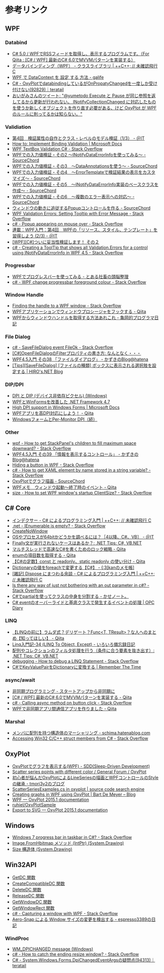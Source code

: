 # 参考リンク

## WPF

### Databind

- [C# 5.0 / WPFでRSSフィードを取得し、表示するプログラムです。（For Qiita : [C# / WPF] 最新のC# 6.0でMVVMパターンを実装する）](https://gist.github.com/Nia-TN1012/a9762b547fcf644691fd)
- [データバインディング（WPF） - クラスライブラリ | ++C++; // 未確認飛行 C](http://ufcpp.net/study/dotnet/wpf_binding.html)
- [WPF で DataContext を 設定 する 方法 - galife](https://garafu.blogspot.jp/2014/09/wpf-datacontext.html)
- [C# - OxyPlotでdatabindingしているがOnPropatyChangedを一度しか受け付けない(92829)｜teratail](https://teratail.com/questions/92829?modal=q-comp)
- [おいがみさんのツイート: "@yumetodo Execute と Pause が同じ参照を返してるから更新が行われない。 INotifyCollectionChanged に対応したものを使うか新しくオブジェクトを作り直す必要がある、けど OxyPlot が WPF のルールに則ってるかは知らない。"](https://twitter.com/oigami013/status/909333687665229824)

### Validiation

- [第4回　検証属性の自作とクラス・レベルのモデル検証（1/3） - ＠IT](http://www.atmarkit.co.jp/fdotnet/aspnetmvc3/aspnetmvc3_05/aspnetmvc3_05_01.html)
- [How to: Implement Binding Validation | Microsoft Docs](https://docs.microsoft.com/en-us/dotnet/framework/wpf/data/how-to-implement-binding-validation)
- [WPF TextBox Validation C# - Stack Overflow](https://stackoverflow.com/questions/19539492/wpf-textbox-validation-c-sharp)
- [WPFでの入力値検証・その2 ～INotifyDataErrorInfoを使ってみる～ - SourceChord](http://sourcechord.hatenablog.com/entry/2014/06/08/123738)
- [WPFでの入力値検証・その3　～DataAnnotationsを使う～ - SourceChord](http://sourcechord.hatenablog.com/entry/2014/06/08/193510)
- [WPFでの入力値検証・その4　～ErrorTemplateで検証結果の表示をカスタマイズ～ - SourceChord](http://sourcechord.hatenablog.com/entry/2014/06/10/000827)
- [WPFでの入力値検証・その5　～INotifyDataErrorInfo実装のベースクラスを作成～ - SourceChord](http://sourcechord.hatenablog.com/entry/2014/06/14/204749)
- [WPFでの入力値検証・その6　～複数のエラー表示への対応～ - SourceChord](http://sourcechord.hatenablog.com/entry/2014/10/20/004439)
- [ウィンドウの動きに追従するPopupコントロールを作る - SourceChord](http://sourcechord.hatenablog.com/entry/2014/10/25/205036)
- [WPF Validation Errors: Setting Tooltip with Error Message - Stack Overflow](https://stackoverflow.com/questions/4161523/wpf-validation-errors-setting-tooltip-with-error-message)
- [c# - Popup appearing on mouse over - Stack Overflow](https://stackoverflow.com/questions/13327278/popup-appearing-on-mouse-over)
- [連載：WPF入門：第4回　WPFの「リソース、スタイル、テンプレート」を習得しよう (2/3) - ＠IT](http://www.atmarkit.co.jp/ait/articles/1009/07/news096_2.html)
- [[WPF][C#]ついに妥当性検証します！ その２](http://blogs.wankuma.com/kazuki/archive/2008/08/21/153899.aspx)
- [c# - Creating a ToolTip that shows all Validation.Errors for a control using INotifyDataErrorInfo in WPF 4.5 - Stack Overflow](https://stackoverflow.com/questions/22912637/creating-a-tooltip-that-shows-all-validation-errors-for-a-control-using-inotifyd)

### Progressbar

- [WPFでプログレスバーを使ってみる - とある社畜の頭脳整理](http://rinknowledge.rindomain.com/index.php?title=WPF%E3%81%A7%E3%83%97%E3%83%AD%E3%82%B0%E3%83%AC%E3%82%B9%E3%83%90%E3%83%BC%E3%82%92%E4%BD%BF%E3%81%A3%E3%81%A6%E3%81%BF%E3%82%8B)
- [c# - WPF change progressbar foreground colour - Stack Overflow](https://stackoverflow.com/questions/21099176/wpf-change-progressbar-foreground-colour)

### Window Handle

- [Finding the handle to a WPF window - Stack Overflow](https://stackoverflow.com/questions/1556182/finding-the-handle-to-a-wpf-window)
- [WPFアプリケーションでウィンドウプロシージャをフックする - Qiita](https://qiita.com/hugo-sb/items/86141bc33c0e06e9d2e9)
- [WPFからウィンドウハンドルを取得する方法あれこれ - 亀岡的プログラマ日記](http://posaune.hatenablog.com/entry/20091228/1261981901)

### File Dialog

- [c# - SaveFileDialog event FileOk - Stack Overflow](https://stackoverflow.com/questions/19232331/savefiledialog-event-fileok)
- [[C#]OpenFileDialogのFilterプロパティの書き方: なんとなく・・・](http://earth.air-nifty.com/blog/2012/03/copenfiledialog.html)
- [WPF4.5入門 その38 「ファイルダイアログ」 - かずきのBlog@hatena](http://blog.okazuki.jp/entry/2014/08/16/112714)
- [[Tips][SaveFileDialog] [ファイルの種類] ボックスに表示される選択肢を設定する | HIRO's.NET Blog](http://blog.hiros-dot.net/?p=1202)

### DIP/DPI

- [DPI と DIP (デバイス非依存ピクセル) (Windows)](https://msdn.microsoft.com/ja-jp/library/windows/desktop/ff684173(v=vs.85).aspx)
- [WPFとWinFormsを改善した .NET Framework 4.7](https://www.infoq.com/jp/news/2017/05/net47)
- [High DPI support in Windows Forms | Microsoft Docs](https://docs.microsoft.com/en-us/dotnet/framework/winforms/high-dpi-support-in-windows-forms)
- [WPFアプリを高DPI対応にしよう！ - Qiita](https://qiita.com/YSRKEN/items/b8072f4816a88924605d)
- [WindowsフォームとPer-Monitor DPI（続）](http://8thway.blogspot.jp/2013/10/winforms-per-monitor-dpi-aggendum.html)

### Other

- [wpf - How to get StackPanel's children to fill maximum space downward? - Stack Overflow](https://stackoverflow.com/questions/569095/how-to-get-stackpanels-children-to-fill-maximum-space-downward)
- [WPF4.5入門 その39 「情報を表示するコントロール」 - かずきのBlog@hatena](http://blog.okazuki.jp/entry/2014/08/16/150009)
- [Hiding a button in WPF - Stack Overflow](https://stackoverflow.com/questions/3052593/hiding-a-button-in-wpf)
- [c# - How to get XAML element by name stored in a string variable? - Stack Overflow](https://stackoverflow.com/questions/22059087/how-to-get-xaml-element-by-name-stored-in-a-string-variable)
- [OxyPlotでグラフ描画 - SourceChord](http://sourcechord.hatenablog.com/entry/20130429/1367255324)
- [WPFメモ　ウィンドウ起動～終了時のイベント - Qiita](https://qiita.com/Kosen-amai/items/e13f82ba114e82161b76)
- [size - How to set WPF window's startup ClientSize? - Stack Overflow](https://stackoverflow.com/questions/1081580/how-to-set-wpf-windows-startup-clientsize)

## C# Core

- [インデクサー - C# によるプログラミング入門 | ++C++; // 未確認飛行 C](http://ufcpp.net/study/csharp/oo_indexer.html)
- [.net - IEnumerable is empty? - Stack Overflow](https://stackoverflow.com/questions/3779817/ienumerable-is-empty)
- [CreateNoWindow](https://msdn.microsoft.com/ja-jp/library/system.diagnostics.processstartinfo.createnowindow(v=vs.110).aspx)
- [OSやプロセスが64bitかどうかを調べるには？［4以降、C#、VB］ - ＠IT](http://www.atmarkit.co.jp/fdotnet/dotnettips/1045is64bitos/is64bitos.html)
- [Finally文が実行されないケースはあるか？: .NET Tips: C#, VB.NET](https://dobon.net/vb/dotnet/beginner/tryfinally.html)
- [マルチスレッドで高速なC#を書くためのロック戦略 - Qiita](http://qiita.com/tadokoro/items/28b3623a5ec58517d431)
- [enumの項目数を取得する - Qiita](http://qiita.com/kazuhirox/items/12319707ba2eb650e9e8)
- [【C#の定数】const と readonly、static readonly の使い分け - Qiita](http://qiita.com/tanakaworld/items/eda69da263e24adfa07d)
- [Dictionaryの値をforeachで変更する【C#】 - (:3[kanのメモ帳]](http://kan-kikuchi.hatenablog.com/entry/Dictionary_foreach)
- [[雑記] Dispose にまつわる余談 - C# によるプログラミング入門 | ++C++; // 未確認飛行 C](http://ufcpp.net/study/csharp/rm_disposable.html)
- [Is there any way of just not bothering with an out parameter in c#? - Stack Overflow](https://stackoverflow.com/questions/462167/is-there-any-way-of-just-not-bothering-with-an-out-parameter-in-c)
- [C#でpartialを使ってクラスの中身を分割する - かせノート。](http://yutakaseda3216.hatenablog.com/entry/2016/09/12/175533)
- [C# eventのオーバーライドと基底クラスで発生するイベントの処理 | OPC Diary](https://opcdiary.net/?p=3966)

### LINQ

- [【LINQの前に】ラムダ式？デリゲート？Func<T, TResult>？な人へのまとめ【知ってほしい】 - Qiita](http://qiita.com/RyotaMurohoshi/items/740151bd772889cf07de)
- [Linq入門記-34 (LINQ To Object, Except) - いろいろ備忘録日記](http://devlights.hatenablog.com/entry/20100908/p3)
- [配列やコレクションのフィルタ処理を行う（条件に合う要素を抜き出す）: .NET Tips: C#, VB.NET](https://dobon.net/vb/dotnet/programing/arrayfilter.html)
- [debugging - How to debug a LINQ Statement - Stack Overflow](https://stackoverflow.com/questions/118341/how-to-debug-a-linq-statement)
- [C#でKeyValuePairをDictionaryに変換する | Remember The Time](http://www.remember-the-time.xyz/2016/03/c-sharp-convert-keyvaluepair-to.html)

### async/await

- [非同期プログラミング - スタートアップから非同期に](https://msdn.microsoft.com/ja-jp/magazine/mt620013.aspx)
- [[C# / WPF] 最新のC# 6.0でMVVMパターンを実装する - Qiita](http://qiita.com/nia_tn1012/items/de5c8f83f9a638f6e44e#12-viewmodelrssviewmodel%E3%82%AF%E3%83%A9%E3%82%B9)
- [c# - Calling async method on button click - Stack Overflow](https://stackoverflow.com/questions/28601678/calling-async-method-on-button-click)
- [WPFで非同期アプリ間通信アプリを作りました - Qiita](http://qiita.com/bamchoh/items/be3ca5d915cc54e62278)

### Marshal

- [メンバに配列を持つ構造体のマーシャリング - schima.hatenablog.com](http://schima.hatenablog.com/entry/20090620/1245425357)
- [Accessing Win32 C/C++ struct members from C# - Stack Overflow](https://stackoverflow.com/questions/203189/accessing-win32-c-c-struct-members-from-c-sharp)

## OxyPlot

- [OxyPlotでグラフを表示する(WPF) - SDD(Sleep-Driven Development)](http://crocus7724.hatenablog.jp/entry/2016/02/22/233500)
- [Scatter series points with different color / General Forum / OxyPlot](http://discussion.oxyplot.org/topics/805-scatter-series-points-with-different-color/)
- [初心者が悩んだOxyPlotによるLineSeriesの描画とWPFコントロールのStyleの継承 - tmori3y2のブログ](http://tmori3y2.hatenablog.com/entry/2016/03/11/001426)
- [ScatterSeriesExamples.cs in oxyplot | source code search engine](https://searchcode.com/codesearch/view/28446369/)
- [Creating graphs in WPF using OxyPlot | Bart De Meyer – Blog](http://blog.bartdemeyer.be/2013/03/creating-graphs-in-wpf-using-oxyplot/)
- [WPF — OxyPlot 2015.1 documentation](http://docs.oxyplot.org/en/latest/getting-started/hello-wpf.html)
- [ruhiel/OxyPlotSample](https://github.com/ruhiel/OxyPlotSample)
- [Export to SVG — OxyPlot 2015.1 documentation](http://docs.oxyplot.org/en/latest/export/export-svg.html)

## Windows

- [Windows 7 progress bar in taskbar in C#? - Stack Overflow](https://stackoverflow.com/questions/1295890/windows-7-progress-bar-in-taskbar-in-c)
- [Image.FromHbitmap メソッド (IntPtr) (System.Drawing)](https://msdn.microsoft.com/ja-jp/library/k061we7x(v=vs.110).aspx)
- [Size 構造体 (System.Drawing)](https://msdn.microsoft.com/ja-jp/library/system.drawing.size(v=vs.110).aspx)

## Win32API

- [GetDC 関数](https://msdn.microsoft.com/ja-jp/library/cc428664.aspx)
- [CreateCompatibleDC 関数](https://msdn.microsoft.com/ja-jp/library/cc428328.aspx)
- [DeleteDC 関数](https://msdn.microsoft.com/ja-jp/library/cc428357.aspx)
- [ReleaseDC 関数](https://msdn.microsoft.com/ja-jp/library/cc410542.aspx)
- [GetWindowDC 関数](https://msdn.microsoft.com/ja-jp/library/cc410408.aspx)
- [GetWindowRect 関数](https://msdn.microsoft.com/ja-jp/library/cc364769.aspx)
- [c# - Capturing a window with WPF - Stack Overflow](https://stackoverflow.com/questions/1736287/capturing-a-window-with-wpf)
- [Aero-Snap による Window サイズの変更を検出する - espresso3389の日記](http://espresso3389.hatenablog.com/entry/2015/11/20/025612)

### WindProc

- [WM_DPICHANGED message (Windows)](https://msdn.microsoft.com/en-us/library/windows/desktop/dn312083(v=vs.85).aspx)
- [c# - How to catch the ending resize window? - Stack Overflow](https://stackoverflow.com/questions/4474670/how-to-catch-the-ending-resize-window)
- [C# - System.Windows.Forms.DpiChangedEventArgsの疑問点(94313)｜teratail](https://teratail.com/questions/94313?whotofollow=)
